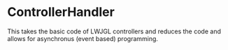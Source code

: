 # ControllerHandler

This takes the basic code of LWJGL controllers and reduces the code and allows for asynchronus (event based) programming.
